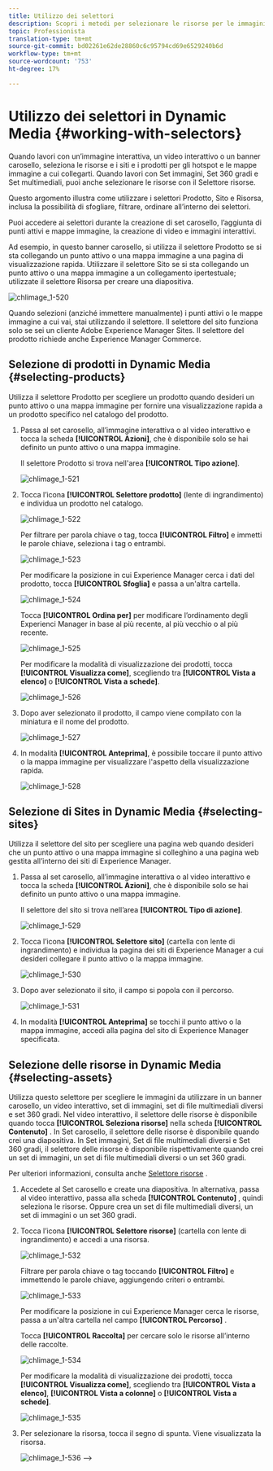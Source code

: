```yaml
---
title: Utilizzo dei selettori
description: Scopri i metodi per selezionare le risorse per le immagini interattive, i video interattivi e i banner a carosello in Dynamic Media.
topic: Professionista
translation-type: tm+mt
source-git-commit: bd02261e62de28860c6c95794cd69e6529240b6d
workflow-type: tm+mt
source-wordcount: '753'
ht-degree: 17%

---
```



# Utilizzo dei selettori in Dynamic Media {#working-with-selectors}

Quando lavori con un’immagine interattiva, un video interattivo o un banner carosello, seleziona le risorse e i siti e i prodotti per gli hotspot e le mappe immagine a cui collegarti. Quando lavori con Set immagini, Set 360 gradi e Set multimediali, puoi anche selezionare le risorse con il Selettore risorse.

Questo argomento illustra come utilizzare i selettori Prodotto, Sito e Risorsa, inclusa la possibilità di sfogliare, filtrare, ordinare all’interno dei selettori.

Puoi accedere ai selettori durante la creazione di set carosello, l’aggiunta di punti attivi e mappe immagine, la creazione di video e immagini interattivi.

Ad esempio, in questo banner carosello, si utilizza il selettore Prodotto se si sta collegando un punto attivo o una mappa immagine a una pagina di visualizzazione rapida. Utilizzare il selettore Sito se si sta collegando un punto attivo o una mappa immagine a un collegamento ipertestuale; utilizzate il selettore Risorsa per creare una diapositiva.

![chlimage_1-520](assets/chlimage_1-520.png)

Quando selezioni (anziché immettere manualmente) i punti attivi o le mappe immagine a cui vai, stai utilizzando il selettore. Il selettore del sito funziona solo se sei un cliente Adobe Experience Manager Sites. Il selettore del prodotto richiede anche Experience Manager Commerce.

## Selezione di prodotti in Dynamic Media {#selecting-products}

Utilizza il selettore Prodotto per scegliere un prodotto quando desideri un punto attivo o una mappa immagine per fornire una visualizzazione rapida a un prodotto specifico nel catalogo del prodotto.

1. Passa al set carosello, all’immagine interattiva o al video interattivo e tocca la scheda **[!UICONTROL Azioni]**, che è disponibile solo se hai definito un punto attivo o una mappa immagine.

   Il selettore Prodotto si trova nell&#39;area **[!UICONTROL Tipo azione]**.

   ![chlimage_1-521](assets/chlimage_1-521.png)

1. Tocca l’icona **[!UICONTROL Selettore prodotto]** (lente di ingrandimento) e individua un prodotto nel catalogo.

   ![chlimage_1-522](assets/chlimage_1-522.png)

   Per filtrare per parola chiave o tag, tocca **[!UICONTROL Filtro]** e immetti le parole chiave, seleziona i tag o entrambi.

   ![chlimage_1-523](assets/chlimage_1-523.png)

   Per modificare la posizione in cui Experience Manager cerca i dati del prodotto, tocca **[!UICONTROL Sfoglia]** e passa a un&#39;altra cartella.

   ![chlimage_1-524](assets/chlimage_1-524.png)

   Tocca **[!UICONTROL Ordina per]** per modificare l’ordinamento degli Experienci Manager in base al più recente, al più vecchio o al più recente.

   ![chlimage_1-525](assets/chlimage_1-525.png)

   Per modificare la modalità di visualizzazione dei prodotti, tocca **[!UICONTROL Visualizza come]**, scegliendo tra **[!UICONTROL Vista a elenco]** o **[!UICONTROL Vista a schede]**.

   ![chlimage_1-526](assets/chlimage_1-526.png)

1. Dopo aver selezionato il prodotto, il campo viene compilato con la miniatura e il nome del prodotto.

   ![chlimage_1-527](assets/chlimage_1-527.png)

1. In modalità **[!UICONTROL Anteprima]**, è possibile toccare il punto attivo o la mappa immagine per visualizzare l&#39;aspetto della visualizzazione rapida.

   ![chlimage_1-528](assets/chlimage_1-528.png)

## Selezione di Sites in Dynamic Media {#selecting-sites}

Utilizza il selettore del sito per scegliere una pagina web quando desideri che un punto attivo o una mappa immagine si colleghino a una pagina web gestita all’interno dei siti di Experience Manager.

1. Passa al set carosello, all’immagine interattiva o al video interattivo e tocca la scheda **[!UICONTROL Azioni]**, che è disponibile solo se hai definito un punto attivo o una mappa immagine.

   Il selettore del sito si trova nell’area **[!UICONTROL Tipo di azione]**.

   ![chlimage_1-529](assets/chlimage_1-529.png)

1. Tocca l’icona **[!UICONTROL Selettore sito]** (cartella con lente di ingrandimento) e individua la pagina dei siti di Experience Manager a cui desideri collegare il punto attivo o la mappa immagine.

   ![chlimage_1-530](assets/chlimage_1-530.png)

1. Dopo aver selezionato il sito, il campo si popola con il percorso.

   ![chlimage_1-531](assets/chlimage_1-531.png)

1. In modalità **[!UICONTROL Anteprima]** se tocchi il punto attivo o la mappa immagine, accedi alla pagina del sito di Experience Manager specificata.

## Selezione delle risorse in Dynamic Media {#selecting-assets}

Utilizza questo selettore per scegliere le immagini da utilizzare in un banner carosello, un video interattivo, set di immagini, set di file multimediali diversi e set 360 gradi. Nel video interattivo, il selettore delle risorse è disponibile quando tocca **[!UICONTROL Seleziona risorse]** nella scheda **[!UICONTROL Contenuto]** . In Set carosello, il selettore delle risorse è disponibile quando crei una diapositiva. In Set immagini, Set di file multimediali diversi e Set 360 gradi, il selettore delle risorse è disponibile rispettivamente quando crei un set di immagini, un set di file multimediali diversi o un set 360 gradi.

Per ulteriori informazioni, consulta anche [Selettore risorse](/help/assets/search-assets.md#asset-selector) .

1. Accedete al Set carosello e create una diapositiva. In alternativa, passa al video interattivo, passa alla scheda **[!UICONTROL Contenuto]** , quindi seleziona le risorse. Oppure crea un set di file multimediali diversi, un set di immagini o un set 360 gradi.
1. Tocca l’icona **[!UICONTROL Selettore risorse]** (cartella con lente di ingrandimento) e accedi a una risorsa.

   ![chlimage_1-532](assets/chlimage_1-532.png)

   Filtrare per parola chiave o tag toccando **[!UICONTROL Filtro]** e immettendo le parole chiave, aggiungendo criteri o entrambi.

   ![chlimage_1-533](assets/chlimage_1-533.png)

   Per modificare la posizione in cui Experience Manager cerca le risorse, passa a un&#39;altra cartella nel campo **[!UICONTROL Percorso]** .

   Tocca **[!UICONTROL Raccolta]** per cercare solo le risorse all’interno delle raccolte.

   ![chlimage_1-534](assets/chlimage_1-534.png)

   Per modificare la modalità di visualizzazione dei prodotti, tocca **[!UICONTROL Visualizza come]**, scegliendo tra **[!UICONTROL Vista a elenco]**, **[!UICONTROL Vista a colonne]** o **[!UICONTROL Vista a schede]**.

   ![chlimage_1-535](assets/chlimage_1-535.png)

1. Per selezionare la risorsa, tocca il segno di spunta. Viene visualizzata la risorsa.

   ![chlimage_1-536](assets/chlimage_1-536.png)
-->
